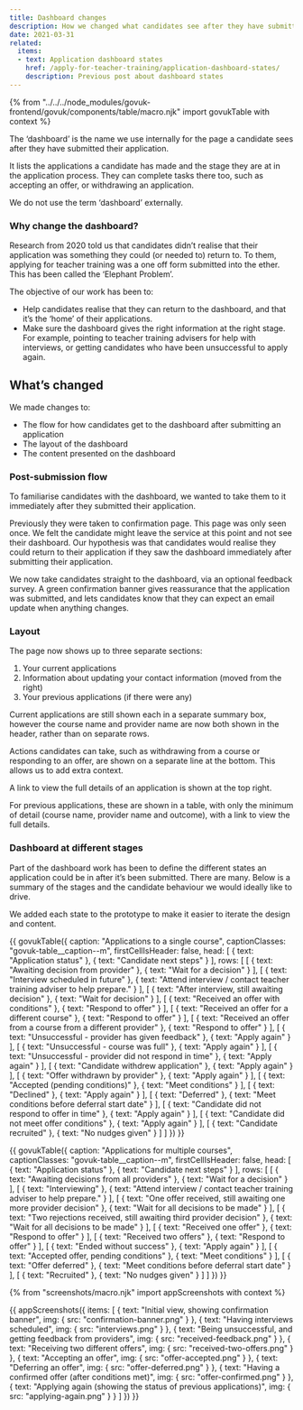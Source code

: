 ```yaml
---
title: Dashboard changes
description: How we changed what candidates see after they have submitted their application
date: 2021-03-31
related:
  items:
  - text: Application dashboard states
    href: /apply-for-teacher-training/application-dashboard-states/
    description: Previous post about dashboard states
---
```


{% from "../../../node_modules/govuk-frontend/govuk/components/table/macro.njk" import govukTable with context %}

The ‘dashboard’ is the name we use internally for the page a candidate sees after they have submitted their application.

It lists the applications a candidate has made and the stage they are at in the application process. They can complete tasks there too, such as accepting an offer, or withdrawing an application.

We do not use the term ‘dashboard’ externally.

### Why change the dashboard?

Research from 2020 told us that candidates didn’t realise that their application was something they could (or needed to) return to. To them, applying for teacher training was a one off form submitted into the ether. This has been called the ‘Elephant Problem’.

The objective of our work has been to:

* Help candidates realise that they can return to the dashboard, and that it’s the ‘home’ of their applications.
* Make sure the dashboard gives the right information at the right stage. For example, pointing to teacher training advisers for help with interviews, or getting candidates who have been unsuccessful to apply again.

## What’s changed

We made changes to:

* The flow for how candidates get to the dashboard after submitting an application
* The layout of the dashboard
* The content presented on the dashboard


### Post-submission flow

To familiarise candidates with the dashboard, we wanted to take them to it immediately after they submitted their application.

Previously they were taken to confirmation page. This page was only seen once. We felt the candidate might leave the service at this point and not see their dashboard. Our hypothesis was that candidates would realise they could return to their application if they saw the dashboard immediately after submitting their application.

We now take candidates straight to the dashboard, via an optional feedback survey. A green confirmation banner gives reassurance that the application was submitted, and lets candidates know that they can expect an email update when anything changes.

### Layout

The page now shows up to three separate sections:

1. Your current applications
2. Information about updating your contact information (moved from the right)
3. Your previous applications (if there were any)

Current applications are still shown each in a separate summary box, however the course name and provider name are now both shown in the header, rather than on separate rows.

Actions candidates can take, such as withdrawing from a course or responding to an offer, are shown on a separate line at the bottom. This allows us to add extra context.

A link to view the full details of an application is shown at the top right.

For previous applications, these are shown in a table, with only the minimum of detail (course name, provider name and outcome), with a link to view the full details.

### Dashboard at different stages

Part of the dashboard work has been to define the different states an application could be in after it’s been submitted. There are many. Below is a summary of the stages and the candidate behaviour we would ideally like to drive.

We added each state to the prototype to make it easier to iterate the design and content.

{{ govukTable({
caption: "Applications to a single course",
captionClasses: "govuk-table__caption--m",
firstCellIsHeader: false,
head: [
  {
    text: "Application status"
  },
  {
    text: "Candidate next steps"
  }
],
rows: [
  [
    {
      text: "Awaiting decision from provider"
    },
    {
      text: "Wait for a decision"
    }
  ],
  [
    {
      text: "Interview scheduled in future"
    },
    {
      text: "Attend interview / contact teacher training adviser to help prepare."
    }
  ],
  [
    {
      text: "After interview, still awaiting decision"
    },
    {
      text: "Wait for decision"
    }
  ],
  [
    {
      text: "Received an offer with conditions"
    },
    {
      text: "Respond to offer"
    }
  ],
  [
    {
      text: "Received an offer for a different course"
    },
    {
      text: "Respond to offer"
    }
  ],
  [
    {
      text: "Received an offer from a course from a different provider"
    },
    {
      text: "Respond to offer"
    }
  ],
  [
    {
      text: "Unsuccessful - provider has given feedback"
    },
    {
      text: "Apply again"
    }
  ],
  [
    {
      text: "Unsuccessful - course was full"
    },
    {
      text: "Apply again"
    }
  ],
  [
    {
      text: "Unsuccessful - provider did not respond in time"
    },
    {
      text: "Apply again"
    }
  ],
  [
    {
      text: "Candidate withdrew application"
    },
    {
      text: "Apply again"
    }
  ],
  [
    {
      text: "Offer withdrawn by provider"
    },
    {
      text: "Apply again"
    }
  ],
  [
    {
      text: "Accepted (pending conditions)"
    },
    {
      text: "Meet conditions"
    }
  ],
  [
    {
      text: "Declined"
    },
    {
      text: "Apply again"
    }
  ],
  [
    {
      text: "Deferred"
    },
    {
      text: "Meet conditions before deferral start date"
    }
  ],
  [
    {
      text: "Candidate did not respond to offer in time"
    },
    {
      text: "Apply again"
    }
  ],
  [
    {
      text: "Candidate did not meet offer conditions"
    },
    {
      text: "Apply again"
    }
  ],
  [
    {
      text: "Candidate recruited"
    },
    {
      text: "No nudges given"
    }
  ]
]
}) }}

{{ govukTable({
caption: "Applications for multiple courses",
captionClasses: "govuk-table__caption--m",
firstCellIsHeader: false,
head: [
  {
    text: "Application status"
  },
  {
    text: "Candidate next steps"
  }
],
rows: [
  [
    {
      text: "Awaiting decisions from all providers"
    },
    {
      text: "Wait for a decision"
    }
  ],
  [
    {
      text: "Interviewing"
    },
    {
      text: "Attend interview / contact teacher training adviser to help prepare."
    }
  ],
  [
    {
      text: "One offer received, still awaiting one more provider decision"
    },
    {
      text: "Wait for all decisions to be made"
    }
  ],
  [
    {
      text: "Two rejections received, still awaiting third provider decision"
    },
    {
      text: "Wait for all decisions to be made"
    }
  ],
  [
    {
      text: "Received one offer"
    },
    {
      text: "Respond to offer"
    }
  ],
  [
    {
      text: "Received two offers"
    },
    {
      text: "Respond to offer"
    }
  ],
  [
    {
      text: "Ended without success"
    },
    {
      text: "Apply again"
    }
  ],
  [
    {
      text: "Accepted offer, pending conditions"
    },
    {
      text: "Meet conditions"
    }
  ],
  [
    {
      text: "Offer deferred"
    },
    {
      text: "Meet conditions before deferral start date"
    }
  ],
  [
    {
      text: "Recruited"
    },
    {
      text: "No nudges given"
    }
  ]
]
}) }}


{% from "screenshots/macro.njk" import appScreenshots with context %}

{{ appScreenshots({
  items: [
    {
      text: "Initial view, showing confirmation banner",
      img: {
        src: "confirmation-banner.png"
      }
    },
    {
      text: "Having interviews scheduled",
      img: {
        src: "interviews.png"
      }
    },
    {
      text: "Being unsuccessful, and getting feedback from providers",
      img: {
        src: "received-feedback.png"
      }
    },
    {
      text: "Receiving two different offers",
      img: {
        src: "received-two-offers.png"
      }
    },
    {
      text: "Accepting an offer",
      img: {
        src: "offer-accepted.png"
      }
    },
    {
      text: "Deferring an offer",
      img: {
        src: "offer-deferred.png"
      }
    },
    {
      text: "Having a confirmed offer (after conditions met)",
      img: {
        src: "offer-confirmed.png"
      }
    },
    {
      text: "Applying again (showing the status of previous applications)",
      img: {
        src: "applying-again.png"
      }
    }
  ]
}) }}

